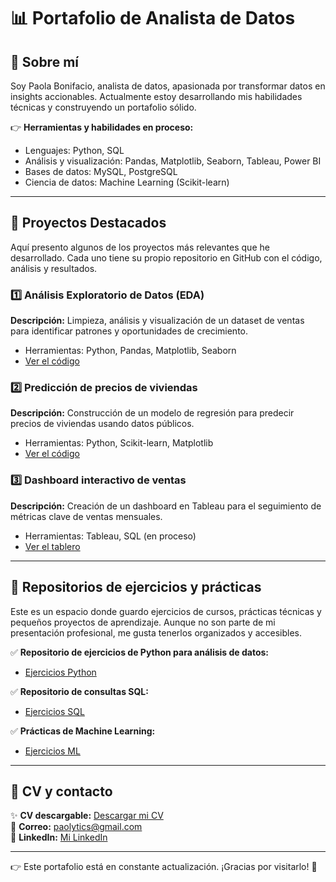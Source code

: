 
# 📊 Portafolio de Analista de Datos

## 🌟 Sobre mí
Soy Paola Bonifacio, analista de datos, apasionada por transformar datos en insights accionables. Actualmente estoy desarrollando mis habilidades técnicas y construyendo un portafolio sólido.

👉 **Herramientas y habilidades en proceso:**  
- Lenguajes: Python, SQL  
- Análisis y visualización: Pandas, Matplotlib, Seaborn, Tableau, Power BI
- Bases de datos: MySQL, PostgreSQL 
- Ciencia de datos: Machine Learning (Scikit-learn)



---

## 📁 Proyectos Destacados

Aquí presento algunos de los proyectos más relevantes que he desarrollado. Cada uno tiene su propio repositorio en GitHub con el código, análisis y resultados.

### 1️⃣ Análisis Exploratorio de Datos (EDA)
**Descripción:** Limpieza, análisis y visualización de un dataset de ventas para identificar patrones y oportunidades de crecimiento.  
- Herramientas: Python, Pandas, Matplotlib, Seaborn
- [Ver el código](https://github.com/tuusuario/EDA-Proyecto)

### 2️⃣ Predicción de precios de viviendas
**Descripción:** Construcción de un modelo de regresión para predecir precios de viviendas usando datos públicos.  
- Herramientas: Python, Scikit-learn, Matplotlib
- [Ver el código](https://github.com/tuusuario/House-Price-Prediction)

### 3️⃣ Dashboard interactivo de ventas
**Descripción:** Creación de un dashboard en Tableau para el seguimiento de métricas clave de ventas mensuales.  
- Herramientas: Tableau, SQL (en proceso)
- [Ver el tablero](https://public.tableau.com/views/mi_dashboard)

---

## 📂 Repositorios de ejercicios y prácticas

Este es un espacio donde guardo ejercicios de cursos, prácticas técnicas y pequeños proyectos de aprendizaje. Aunque no son parte de mi presentación profesional, me gusta tenerlos organizados y accesibles. 

✅ **Repositorio de ejercicios de Python para análisis de datos:**  
- [Ejercicios Python](https://github.com/tuusuario/ejercicios-python)

✅ **Repositorio de consultas SQL:**  
- [Ejercicios SQL](https://github.com/tuusuario/ejercicios-sql)

✅ **Prácticas de Machine Learning:**  
- [Ejercicios ML](https://github.com/tuusuario/ejercicios-ml)

---

## 📄 CV y contacto

✨ **CV descargable:** [Descargar mi CV](#)  
📧 **Correo:** paolytics@gmail.com  
🔗 **LinkedIn:** [Mi LinkedIn](https://www.linkedin.com/in/paola-bonifacio-ram/)  

---

👉 Este portafolio está en constante actualización. ¡Gracias por visitarlo! 🚀


